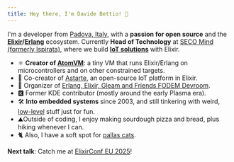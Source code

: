 ```yaml
---
title: Hey there, I'm Davide Bettio! 👋
---
```


I'm a developer from [Padova, Italy](https://www.openstreetmap.org/#map=12/45.3986/11.8309),
with a **passion for open source** and the
**[Elixir](https://elixir-lang.org/)/[Erlang](https://www.erlang.org/)** ecosystem.
Currently **Head of Technology** at [SECO Mind (formerly Ispirata)](https://github.com/secomind),
where we build **[IoT solutions](https://github.com/astarte-platform/astarte)** with Elixir.

- ⚛ **Creator of [AtomVM](https://github.com/atomvm/AtomVM)**: a tiny VM that
runs Elixir/Erlang on microcontrollers and on other constrained targets.
- 🦁 Co-creator of [Astarte](https://github.com/astarte-platform/astarte), an open-source IoT platform
in Elixir.
- 🧪 Organizer of [Erlang, Elixir, Gleam and Friends FODEM Devroom](https://beam-fosdem.dev/).
- 🅺 Former KDE contributor (mostly around the early Plasma era).
- 🛠 **Into embedded systems** since 2003, and still tinkering with weird,
[low-level](https://github.com/bettio/FluxOS/) stuff just for fun.
- ⛰️Outside of coding, I enjoy making sourdough pizza and bread, plus hiking whenever I can.
- 🐈 Also, I have a soft spot for [pallas cats](manuls.md).

**Next talk**: Catch me at [ElixirConf EU 2025](https://www.elixirconf.eu/keynotes/the-atomvm-and-new-horizons-for-elixir/)!
